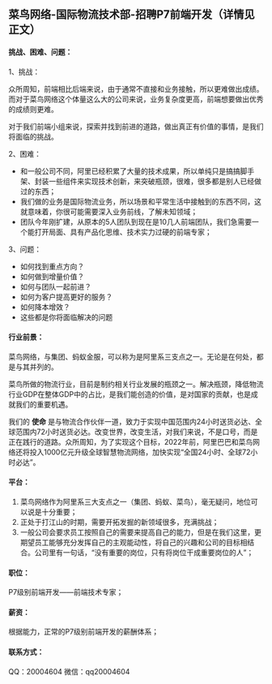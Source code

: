 ## 菜鸟网络-国际物流技术部-招聘P7前端开发（详情见正文）

#### 挑战、困难、问题：

1、挑战：

众所周知，前端相比后端来说，由于通常不直接和业务接触，所以更难做出成绩。而对于菜鸟网络这个体量这么大的公司来说，业务复杂度更高，前端想要做出优秀的成绩则更难。

对于我们前端小组来说，探索并找到前进的道路，做出真正有价值的事情，是我们将面临的挑战。

2、困难：

* 和一般公司不同，阿里已经积累了大量的技术成果，所以单纯只是搞搞脚手架、封装一些组件来实现技术创新，来突破瓶颈，很难，很多都是别人已经做过的东西；
* 我们做的业务是国际物流业务，所以场景和平常生活中接触到的东西不同，这就意味着，你很可能需要深入业务前线，了解未知领域；
* 团队今年刚扩建，从原本的5人团队到现在是10几人前端团队，我们急需要一个能打开局面、具有产品化思维、技术实力过硬的前端专家；

3、问题：

* 如何找到重点方向？
* 如何做到增量价值？
* 如何与团队一起前进？
* 如何为客户提高更好的服务？
* 如何降本增效？
* 这些都是你将面临解决的问题

#### 行业前景：

菜鸟网络，与集团、蚂蚁金服，可以称为是阿里系三支点之一。无论是在何处，都是与其并列的。

菜鸟所做的物流行业，目前是制约相关行业发展的瓶颈之一。解决瓶颈，降低物流行业GDP在整体GDP中的占比，是我们能创造的价值，是对国家的贡献，也是成就我们的重要机遇。

我们的 **使命** 是与物流合作伙伴一道，致力于实现中国范围内24小时送货必达、全球范围内72小时送货必达。改变世界，改变生活，对我们来说，不是口号，而是正在践行的道路。众所周知，为了实现这个目标，2022年前，阿里巴巴和菜鸟网络还将投入1000亿元升级全球智慧物流网络，加快实现“全国24小时、全球72小时必达”。

#### 平台：

1. 菜鸟网络作为阿里系三大支点之一（集团、蚂蚁、菜鸟），毫无疑问，地位可以说是十分重要；
2. 正处于打江山的时期，需要开拓发掘的新领域很多，充满挑战；
3. 一般公司会要求员工按照自己的需要来提高自己的能力，但是在我们这里，更期望员工能够充分发挥自己的主观能动性，将自己的兴趣和公司的目标相结合。公司里有一句话，“没有重要的岗位，只有将岗位干成重要岗位的人”；


#### 职位：

P7级别前端开发——前端技术专家；

#### 薪资：

根据能力，正常的P7级别前端开发的薪酬体系；

#### 联系方式：

QQ：20004604
微信：qq20004604